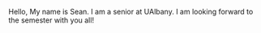 Hello, My name is Sean. I am a senior at UAlbany. I am looking forward to the semester with you all!